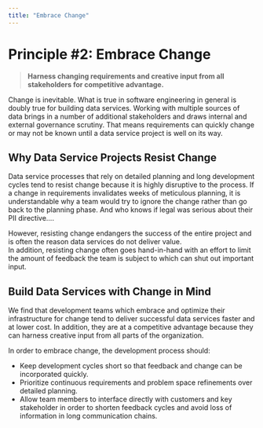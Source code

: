 ```yaml
---
title: "Embrace Change"
---
```


# Principle #2: Embrace Change

> **Harness changing requirements and creative input from all stakeholders for competitive advantage.**

Change is inevitable. What is true in software engineering in general is doubly true for building data services. Working with multiple sources of data brings in a number of additional stakeholders and draws internal and external governance scrutiny. That means requirements can quickly change or may not be known until a data service project is well on its way.

## Why Data Service Projects Resist Change

Data service processes that rely on detailed planning and long development cycles tend to resist change because it is highly disruptive to the process. If a change in requirements invalidates weeks of meticulous planning, it is understandable why a team would try to ignore the change rather than go back to the planning phase. And who knows if legal was serious about their PII directive....

However, resisting change endangers the success of the entire project and is often the reason data services do not deliver value. <br />
In addition, resisting change often goes hand-in-hand with an effort to limit the amount of feedback the team is subject to which can shut out important input. 

## Build Data Services with Change in Mind

We find that development teams which embrace and optimize their infrastructure for change tend to deliver successful data services faster and at lower cost. In addition, they are at a competitive advantage because they can harness creative input from all parts of the organization.

In order to embrace change, the development process should:

* Keep development cycles short so that feedback and change can be incorporated quickly.
* Prioritize continuous requirements and problem space refinements over detailed planning.
* Allow team members to interface directly with customers and key stakeholder in order to shorten feedback cycles and avoid loss of information in long communication chains.